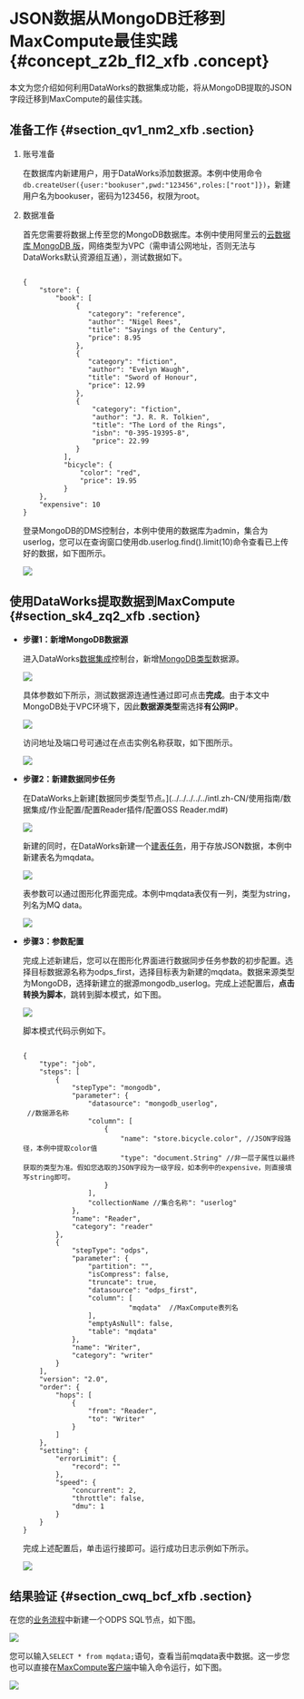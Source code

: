 # JSON数据从MongoDB迁移到MaxCompute最佳实践 {#concept_z2b_fl2_xfb .concept}

本文为您介绍如何利用DataWorks的数据集成功能，将从MongoDB提取的JSON字段迁移到MaxCompute的最佳实践。

## 准备工作 {#section_qv1_nm2_xfb .section}

1.  账号准备

    在数据库内新建用户，用于DataWorks添加数据源。本例中使用命令`db.createUser({user:"bookuser",pwd:"123456",roles:["root"]})`，新建用户名为bookuser，密码为123456，权限为root。

2.  数据准备

    首先您需要将数据上传至您的MongoDB数据库。本例中使用阿里云的[云数据库 MongoDB 版](../../../../../intl.zh-CN/单节点快速入门/开始使用云数据库MongoDB版.md#)，网络类型为VPC（需申请公网地址，否则无法与DataWorks默认资源组互通），测试数据如下。

    ```
    
    {
        "store": {
            "book": [
                 {
                    "category": "reference",
                    "author": "Nigel Rees",
                    "title": "Sayings of the Century",
                    "price": 8.95
                 },
                 {
                    "category": "fiction",
                    "author": "Evelyn Waugh",
                    "title": "Sword of Honour",
                    "price": 12.99
                 },
                 {
                     "category": "fiction",
                     "author": "J. R. R. Tolkien",
                     "title": "The Lord of the Rings",
                     "isbn": "0-395-19395-8",
                     "price": 22.99
                 }
              ],
              "bicycle": {
                  "color": "red",
                  "price": 19.95
              }
        },
        "expensive": 10
    }
    ```

    登录MongoDB的DMS控制台，本例中使用的数据库为admin，集合为userlog，您可以在查询窗口使用db.userlog.find\(\).limit\(10\)命令查看已上传好的数据，如下图所示。

    ![](http://static-aliyun-doc.oss-cn-hangzhou.aliyuncs.com/assets/img/64919/155529336332875_zh-CN.png)


## 使用DataWorks提取数据到MaxCompute {#section_sk4_zq2_xfb .section}

-   **步骤1：新增MongoDB数据源** 

    进入DataWorks[数据集成](../../../../../intl.zh-CN/使用指南/数据集成/数据集成简介/数据集成概述.md#)控制台，新增[MongoDB类型](../../../../../intl.zh-CN/使用指南/数据集成/数据源配置/配置MongoDB数据源.md#)数据源。

    ![](http://static-aliyun-doc.oss-cn-hangzhou.aliyuncs.com/assets/img/64919/155529336332876_zh-CN.png)

    具体参数如下所示，测试数据源连通性通过即可点击**完成**。由于本文中MongoDB处于VPC环境下，因此**数据源类型**需选择**有公网IP**。

    ![](http://static-aliyun-doc.oss-cn-hangzhou.aliyuncs.com/assets/img/64919/155529336332877_zh-CN.png)

    访问地址及端口号可通过在点击实例名称获取，如下图所示。

    ![](http://static-aliyun-doc.oss-cn-hangzhou.aliyuncs.com/assets/img/64919/155529336332878_zh-CN.png)

-   **步骤2：新建数据同步任务** 

    在DataWorks上新建[数据同步类型节点。](../../../../../intl.zh-CN/使用指南/数据集成/作业配置/配置Reader插件/配置OSS Reader.md#)

    ![](http://static-aliyun-doc.oss-cn-hangzhou.aliyuncs.com/assets/img/64919/155529336332879_zh-CN.png)

    新建的同时，在DataWorks新建一个[建表任务](../../../../../intl.zh-CN/使用指南/数据开发/表管理.md#)，用于存放JSON数据，本例中新建表名为mqdata。

    ![](http://static-aliyun-doc.oss-cn-hangzhou.aliyuncs.com/assets/img/62284/155529336331544_zh-CN.png)

    表参数可以通过图形化界面完成。本例中mqdata表仅有一列，类型为string，列名为MQ data。

    ![](http://static-aliyun-doc.oss-cn-hangzhou.aliyuncs.com/assets/img/62284/155529336331545_zh-CN.png)

-   **步骤3：参数配置** 

    完成上述新建后，您可以在图形化界面进行数据同步任务参数的初步配置。选择目标数据源名称为odps\_first，选择目标表为新建的mqdata。数据来源类型为MongoDB，选择新建立的据源mongodb\_userlog。完成上述配置后，**点击转换为脚本**，跳转到脚本模式，如下图。

    ![](http://static-aliyun-doc.oss-cn-hangzhou.aliyuncs.com/assets/img/64919/155529336332880_zh-CN.png)

    脚本模式代码示例如下。

    ```
    
    {
        "type": "job",
        "steps": [
            {
                "stepType": "mongodb",
                "parameter": {
                    "datasource": "mongodb_userlog",
     //数据源名称
                    "column": [
                        {
                            "name": "store.bicycle.color", //JSON字段路径，本例中提取color值
                            "type": "document.String" //非一层子属性以最终获取的类型为准。假如您选取的JSON字段为一级字段，如本例中的expensive，则直接填写string即可。
                        }
                    ],
                    "collectionName //集合名称": "userlog"
                },
                "name": "Reader",
                "category": "reader"
            },
            {
                "stepType": "odps",
                "parameter": {
                    "partition": "",
                    "isCompress": false,
                    "truncate": true,
                    "datasource": "odps_first",
                    "column": [
                              "mqdata"  //MaxCompute表列名
                    ],
                    "emptyAsNull": false,
                    "table": "mqdata"
                },
                "name": "Writer",
                "category": "writer"
            }
        ],
        "version": "2.0",
        "order": {
            "hops": [
                {
                    "from": "Reader",
                    "to": "Writer"
                }
            ]
        },
        "setting": {
            "errorLimit": {
                "record": ""
            },
            "speed": {
                "concurrent": 2,
                "throttle": false,
                "dmu": 1
            }
        }
    }
    ```

    完成上述配置后，单击运行接即可。运行成功日志示例如下所示。

    ![](http://static-aliyun-doc.oss-cn-hangzhou.aliyuncs.com/assets/img/62284/155529336331550_zh-CN.png)


## 结果验证 {#section_cwq_bcf_xfb .section}

在您的[业务流程](../../../../../intl.zh-CN/使用指南/数据开发/业务流程/业务流程介绍.md#)中新建一个ODPS SQL节点，如下图。

![](http://static-aliyun-doc.oss-cn-hangzhou.aliyuncs.com/assets/img/62284/155529336331551_zh-CN.png)

您可以输入`SELECT * from mqdata;`语句，查看当前mqdata表中数据。这一步您也可以直接在[MaxCompute客户端](../../../../../intl.zh-CN/工具及下载/客户端.md#)中输入命令运行，如下图。

![](http://static-aliyun-doc.oss-cn-hangzhou.aliyuncs.com/assets/img/64919/155529336332881_zh-CN.png)

